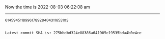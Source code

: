 Now the time is 2022-08-03 06:22:08 am

---

<small>6145945118996178928404311653103</small>

```txt

Latest commit SHA is: 275bbdbd324e88386a641905e19535bda4b0e4ce
```
